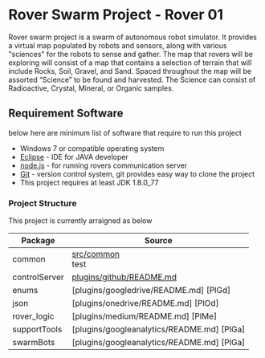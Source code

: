 # Rover Swarm Project - Rover 01

Rover swarm project is a swarm of autonomous robot simulator. It provides a virtual map populated by robots and sensors, along with various "sciences" for the robots to sense and gather.
The map that rovers will be exploring will consist of a map that contains a selection of terrain that will include Rocks, Soil, Gravel, and Sand. Spaced throughout the map will be assorted “Science” to be found and harvested. The Science can consist of Radioactive, Crystal, Mineral, or Organic samples.

## Requirement Software
below here are minimum list of software that require to run this project
* Windows 7 or compatible operating system
* [Eclipse](http://www.eclipse.org/downloads/packages/eclipse-ide-java-developers/keplersr1) - IDE for JAVA developer
* [node.js](https://nodejs.org/en/download/) - for running rovers communication server
* [Git](https://git-scm.com/book/en/v2/Getting-Started-Installing-Git) - version control system, git provides easy way to clone the project
* This project requires at least JDK 1.8.0_77

### Project Structure
This project is currently arraigned as below

| Package | Source |
| ------ | ------ |
| common | [src/common](src/common)<br>test |
| controlServer | [plugins/github/README.md](src/common/) |
| enums | [plugins/googledrive/README.md] [PlGd] |
| json | [plugins/onedrive/README.md] [PlOd] |
| rover_logic | [plugins/medium/README.md] [PlMe] |
| supportTools | [plugins/googleanalytics/README.md] [PlGa] |
| swarmBots | [plugins/googleanalytics/README.md] [PlGa] |
